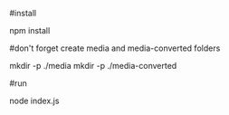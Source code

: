 #install

npm install

#don't forget create media and media-converted folders

mkdir  -p ./media
mkdir  -p ./media-converted

#run

node index.js
